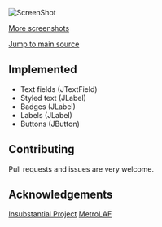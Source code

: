 ![ScreenShot](https://raw.github.com/danfickle/java-bootstrap-laf/gh-pages/buttons-screenshot.png)

[More screenshots](http://danfickle.github.io/java-bootstrap-laf/)

[Jump to main source](/src/main/java/com/github/danfickle/jbootstrap/jbootstraplplusf)

Implemented
-----------
+ Text fields (JTextField)
+ Styled text (JLabel)
+ Badges (JLabel)
+ Labels (JLabel)
+ Buttons (JButton)

Contributing
------------
Pull requests and issues are very welcome.

Acknowledgements
----------------
[Insubstantial Project](https://github.com/Insubstantial/insubstantial)
[MetroLAF](https://github.com/cdavoren/MetroLAF)


